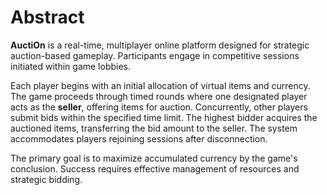 # Abstract

**AuctiOn** is a real-time, multiplayer online platform designed for strategic auction-based gameplay.
Participants engage in competitive sessions initiated within game lobbies.

Each player begins with an initial allocation of virtual items and currency.
The game proceeds through timed rounds where one designated player acts as the **seller**,
offering items for auction.
Concurrently, other players submit bids within the specified time limit.
The highest bidder acquires the auctioned items, transferring the bid amount to the seller.
The system accommodates players rejoining sessions after disconnection.

The primary goal is to maximize accumulated currency by the game's conclusion.
Success requires effective management of resources and strategic bidding.
